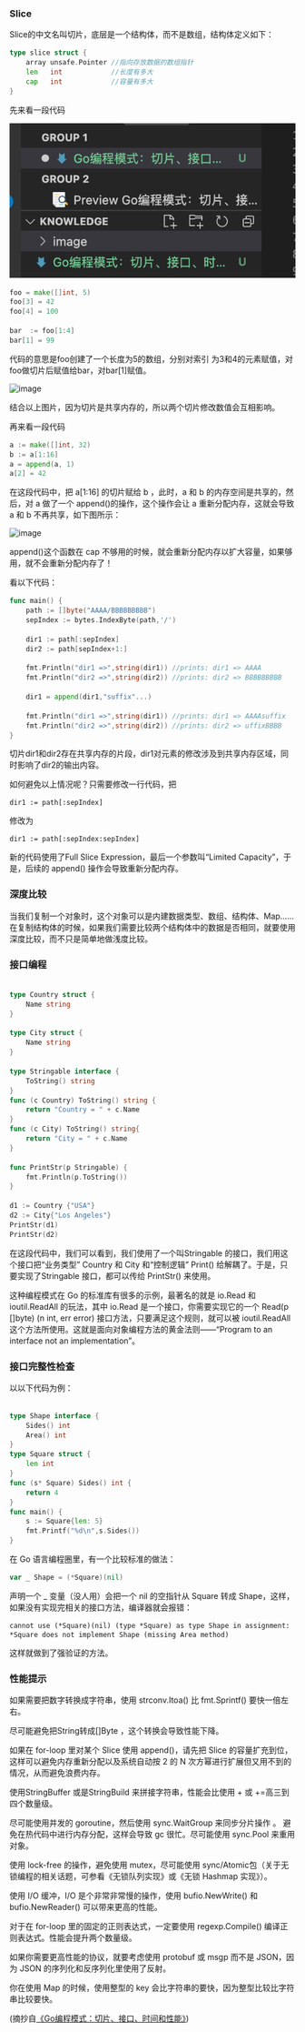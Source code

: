 ### Slice
Slice的中文名叫切片，底层是一个结构体，而不是数组，结构体定义如下：
```go
type slice struct {
    array unsafe.Pointer //指向存放数据的数组指针
    len   int            //长度有多大
    cap   int            //容量有多大
}
```
先来看一段代码

![image](image/WX20210418-112107.png)
```go
foo = make([]int, 5)
foo[3] = 42
foo[4] = 100

bar  := foo[1:4]
bar[1] = 99
```
代码的意思是foo创建了一个长度为5的数组，分别对索引 为3和4的元素赋值，对foo做切片后赋值给bar，对bar[1]赋值。

![image](https://note.youdao.com/yws/public/resource/15129833b3c621081a70cb80262fec54/xmlnote/5B52978B97194FCAA4CFF9B7F6343858/11104)

结合以上图片，因为切片是共享内存的，所以两个切片修改数值会互相影响。

再来看一段代码
```go
a := make([]int, 32)
b := a[1:16]
a = append(a, 1)
a[2] = 42
```

在这段代码中，把 a[1:16] 的切片赋给 b ，此时，a 和 b 的内存空间是共享的，然后，对 a 做了一个 append()的操作，这个操作会让 a 重新分配内存，这就会导致 a 和 b 不再共享，如下图所示：

![image](https://note.youdao.com/yws/public/resource/15129833b3c621081a70cb80262fec54/xmlnote/EE9F783BBAAD4F3696D6952DC35A9953/11090)

append()这个函数在 cap 不够用的时候，就会重新分配内存以扩大容量，如果够用，就不会重新分配内存了！

看以下代码：
```go
func main() {
    path := []byte("AAAA/BBBBBBBBB")
    sepIndex := bytes.IndexByte(path,'/')

    dir1 := path[:sepIndex]
    dir2 := path[sepIndex+1:]

    fmt.Println("dir1 =>",string(dir1)) //prints: dir1 => AAAA
    fmt.Println("dir2 =>",string(dir2)) //prints: dir2 => BBBBBBBBB

    dir1 = append(dir1,"suffix"...)

    fmt.Println("dir1 =>",string(dir1)) //prints: dir1 => AAAAsuffix
    fmt.Println("dir2 =>",string(dir2)) //prints: dir2 => uffixBBBB
}
```
切片dir1和dir2存在共享内存的片段，dir1对元素的修改涉及到共享内存区域，同时影响了dir2的输出内容。

如何避免以上情况呢？只需要修改一行代码，把
```
dir1 := path[:sepIndex]
```
修改为
```
dir1 := path[:sepIndex:sepIndex]
```
新的代码使用了Full Slice Expression，最后一个参数叫“Limited Capacity”，于是，后续的 append() 操作会导致重新分配内存。

### 深度比较

当我们复制一个对象时，这个对象可以是内建数据类型、数组、结构体、Map……在复制结构体的时候，如果我们需要比较两个结构体中的数据是否相同，就要使用深度比较，而不只是简单地做浅度比较。

### 接口编程

```go

type Country struct {
    Name string
}

type City struct {
    Name string
}

type Stringable interface {
    ToString() string
}
func (c Country) ToString() string {
    return "Country = " + c.Name
}
func (c City) ToString() string{
    return "City = " + c.Name
}

func PrintStr(p Stringable) {
    fmt.Println(p.ToString())
}

d1 := Country {"USA"}
d2 := City{"Los Angeles"}
PrintStr(d1)
PrintStr(d2)
```

在这段代码中，我们可以看到，我们使用了一个叫Stringable 的接口，我们用这个接口把“业务类型” Country 和 City 和“控制逻辑” Print() 给解耦了。于是，只要实现了Stringable 接口，都可以传给 PrintStr() 来使用。

这种编程模式在 Go 的标准库有很多的示例，最著名的就是 io.Read 和 ioutil.ReadAll 的玩法，其中 io.Read 是一个接口，你需要实现它的一个 Read(p []byte) (n int, err error) 接口方法，只要满足这个规则，就可以被 ioutil.ReadAll这个方法所使用。这就是面向对象编程方法的黄金法则——“Program to an interface not an implementation”。

### 接口完整性检查

以以下代码为例：

```go

type Shape interface {
    Sides() int
    Area() int
}
type Square struct {
    len int
}
func (s* Square) Sides() int {
    return 4
}
func main() {
    s := Square{len: 5}
    fmt.Printf("%d\n",s.Sides())
}
```

在 Go 语言编程圈里，有一个比较标准的做法：

```go
var _ Shape = (*Square)(nil)
```

声明一个 _ 变量（没人用）会把一个 nil 的空指针从 Square 转成 Shape，这样，如果没有实现完相关的接口方法，编译器就会报错：

```
cannot use (*Square)(nil) (type *Square) as type Shape in assignment: *Square does not implement Shape (missing Area method)
```

这样就做到了强验证的方法。



### 性能提示

如果需要把数字转换成字符串，使用 strconv.Itoa() 比 fmt.Sprintf() 要快一倍左右。

尽可能避免把String转成[]Byte ，这个转换会导致性能下降。

如果在 for-loop 里对某个 Slice 使用 append()，请先把 Slice 的容量扩充到位，这样可以避免内存重新分配以及系统自动按 2 的 N 次方幂进行扩展但又用不到的情况，从而避免浪费内存。

使用StringBuffer 或是StringBuild 来拼接字符串，性能会比使用 + 或 +=高三到四个数量级。

尽可能使用并发的 goroutine，然后使用 sync.WaitGroup 来同步分片操作
。
避免在热代码中进行内存分配，这样会导致 gc 很忙。尽可能使用  sync.Pool 来重用对象。

使用 lock-free 的操作，避免使用 mutex，尽可能使用 sync/Atomic包（关于无锁编程的相关话题，可参看《无锁队列实现》或《无锁 Hashmap 实现》）。

使用 I/O 缓冲，I/O 是个非常非常慢的操作，使用 bufio.NewWrite() 和 bufio.NewReader() 可以带来更高的性能。

对于在 for-loop 里的固定的正则表达式，一定要使用 regexp.Compile() 编译正则表达式。性能会提升两个数量级。

如果你需要更高性能的协议，就要考虑使用 protobuf 或 msgp 而不是 JSON，因为 JSON 的序列化和反序列化里使用了反射。

你在使用 Map 的时候，使用整型的 key 会比字符串的要快，因为整型比较比字符串比较要快。

(摘抄自[《Go编程模式：切片、接口、时间和性能》](https://time.geekbang.org/column/article/332600))